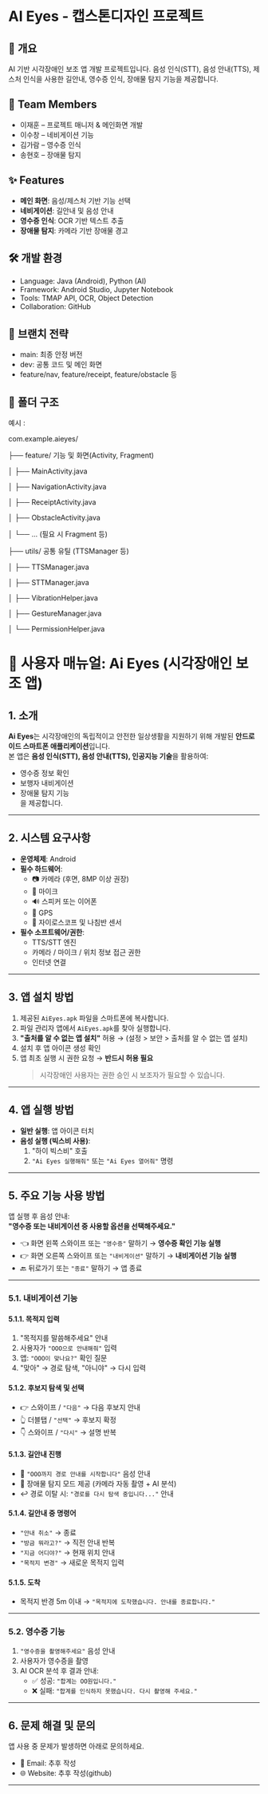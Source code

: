 # AI Eyes - 캡스톤디자인 프로젝트

## 📱 개요
AI 기반 시각장애인 보조 앱 개발 프로젝트입니다.
음성 인식(STT), 음성 안내(TTS), 제스처 인식을 사용한 길안내, 영수증 인식, 장애물 탐지 기능을 제공합니다.

## 👥 Team Members
- 이재훈 – 프로젝트 매니저 & 메인화면 개발
- 이수창 – 네비게이션 기능
- 김가람 – 영수증 인식
- 송현호 – 장애물 탐지

## ✨ Features
- **메인 화면**: 음성/제스처 기반 기능 선택
- **네비게이션**: 길안내 및 음성 안내
- **영수증 인식**: OCR 기반 텍스트 추출
- **장애물 탐지**: 카메라 기반 장애물 경고

## 🛠 개발 환경
- Language: Java (Android), Python (AI)
- Framework: Android Studio, Jupyter Notebook
- Tools: TMAP API, OCR, Object Detection
- Collaboration: GitHub

## 🧱 브랜치 전략
- main: 최종 안정 버전
- dev: 공통 코드 및 메인 화면
- feature/nav, feature/receipt, feature/obstacle 등

## 📁 폴더 구조
 예시 :
  
  com.example.aieyes/
  
  ├── feature/   기능 및 화면(Activity, Fragment)

  │   ├── MainActivity.java
  
  │   ├── NavigationActivity.java
  
  │   ├── ReceiptActivity.java
  
  │   ├── ObstacleActivity.java
  
  │   └── ... (필요 시 Fragment 등)
  
  ├── utils/    공통 유틸 (TTSManager 등)
  
  │   ├── TTSManager.java
  
  │   ├── STTManager.java
  
  │   ├── VibrationHelper.java
  
  │   ├── GestureManager.java
  
  │   └── PermissionHelper.java

# 📖 사용자 매뉴얼: Ai Eyes (시각장애인 보조 앱)

## 1. 소개
**Ai Eyes**는 시각장애인의 독립적이고 안전한 일상생활을 지원하기 위해 개발된 **안드로이드 스마트폰 애플리케이션**입니다.  
본 앱은 **음성 인식(STT), 음성 안내(TTS), 인공지능 기술**을 활용하여:
- 영수증 정보 확인
- 보행자 내비게이션
- 장애물 탐지 기능  
을 제공합니다.

---

## 2. 시스템 요구사항
- **운영체제**: Android
- **필수 하드웨어**:
  - 📷 카메라 (후면, 8MP 이상 권장)  
  - 🎤 마이크  
  - 🔊 스피커 또는 이어폰  
  - 📍 GPS  
  - 🧭 자이로스코프 및 나침반 센서  
- **필수 소프트웨어/권한**:
  - TTS/STT 엔진  
  - 카메라 / 마이크 / 위치 정보 접근 권한  
  - 인터넷 연결  

---

## 3. 앱 설치 방법
1. 제공된 `AiEyes.apk` 파일을 스마트폰에 복사합니다.  
2. 파일 관리자 앱에서 `AiEyes.apk`를 찾아 실행합니다.  
3. **"출처를 알 수 없는 앱 설치"** 허용 → (설정 > 보안 > 출처를 알 수 없는 앱 설치)  
4. 설치 후 앱 아이콘 생성 확인  
5. 앱 최초 실행 시 권한 요청 → **반드시 허용 필요**  
   > 시각장애인 사용자는 권한 승인 시 보조자가 필요할 수 있습니다.  

---

## 4. 앱 실행 방법
- **일반 실행**: 앱 아이콘 터치  
- **음성 실행 (빅스비 사용)**:  
  1. "하이 빅스비" 호출  
  2. `"Ai Eyes 실행해줘"` 또는 `"Ai Eyes 열어줘"` 명령  

---

## 5. 주요 기능 사용 방법
앱 실행 후 음성 안내:  
**"영수증 또는 내비게이션 중 사용할 옵션을 선택해주세요."**

- 👈 화면 왼쪽 스와이프 또는 `"영수증"` 말하기 → **영수증 확인 기능 실행**  
- 👉 화면 오른쪽 스와이프 또는 `"내비게이션"` 말하기 → **내비게이션 기능 실행**  
- 🔙 뒤로가기 또는 `"종료"` 말하기 → 앱 종료  

---

### 5.1. 내비게이션 기능
#### 5.1.1. 목적지 입력
1. "목적지를 말씀해주세요" 안내  
2. 사용자가 `"OOO으로 안내해줘"` 입력  
3. 앱: `"OOO이 맞나요?"` 확인 질문  
4. "맞아" → 경로 탐색, "아니야" → 다시 입력  

#### 5.1.2. 후보지 탐색 및 선택
- 👉 스와이프 / `"다음"` → 다음 후보지 안내  
- 👆 더블탭 / `"선택"` → 후보지 확정  
- 👇 스와이프 / `"다시"` → 설명 반복  

#### 5.1.3. 길안내 진행
- 📢 `"OOO까지 경로 안내를 시작합니다"` 음성 안내  
- 🚧 장애물 탐지 모드 제공 (카메라 자동 촬영 + AI 분석)  
- ↩️ 경로 이탈 시: `"경로를 다시 탐색 중입니다..."` 안내  

#### 5.1.4. 길안내 중 명령어
- `"안내 취소"` → 종료  
- `"방금 뭐라고?"` → 직전 안내 반복  
- `"지금 어디야?"` → 현재 위치 안내  
- `"목적지 변경"` → 새로운 목적지 입력  

#### 5.1.5. 도착
- 목적지 반경 5m 이내 → `"목적지에 도착했습니다. 안내를 종료합니다."`

---

### 5.2. 영수증 기능
1. `"영수증을 촬영해주세요"` 음성 안내  
2. 사용자가 영수증을 촬영  
3. AI OCR 분석 후 결과 안내:
   - ✅ 성공: `"합계는 OO원입니다."`  
   - ❌ 실패: `"합계를 인식하지 못했습니다. 다시 촬영해 주세요."`

---

## 6. 문제 해결 및 문의
앱 사용 중 문제가 발생하면 아래로 문의하세요.  
- 📧 Email: 추후 작성
- 🌐 Website: 추후 작성(github)

---
